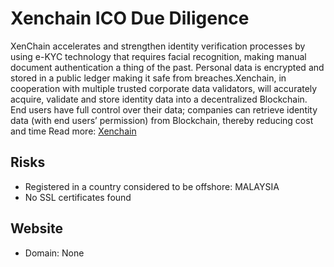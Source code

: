 # Xenchain ICO Due Diligence
XenChain accelerates and strengthen identity verification processes by using e-KYC technology that requires facial recognition, making manual document authentication a thing of the past. Personal data is encrypted and stored in a public ledger making it safe from breaches.Xenchain, in cooperation with multiple trusted corporate data validators, will accurately acquire, validate and store identity data into a decentralized Blockchain. End users have full control over their data; companies can retrieve identity data (with end users’ permission) from Blockchain, thereby reducing cost and time
Read more: [Xenchain](https://metabay.network/ico/xenchain)
## Risks
* Registered in a country considered to be offshore: MALAYSIA
* No SSL certificates found
## Website
* Domain: None
